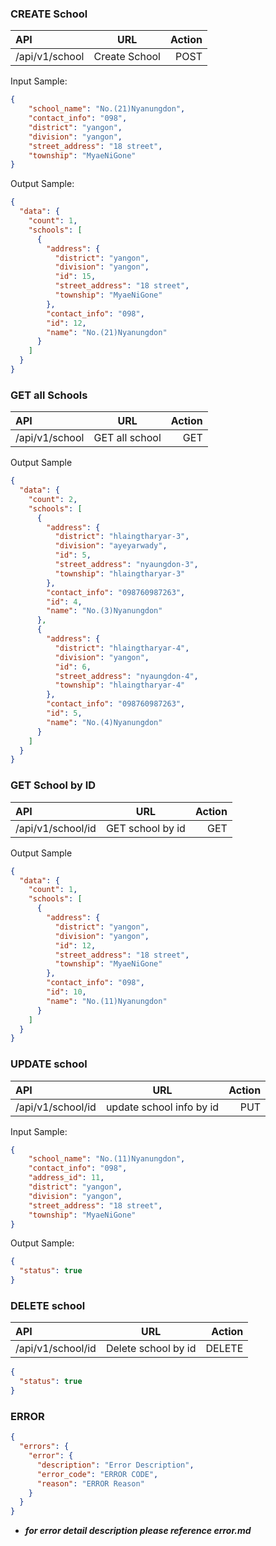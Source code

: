 ### CREATE School
| API      | URL | Action     |
| :---        |    :----:   |          ---: |
| /api/v1/school     | Create School       | POST   |

Input Sample:
```json
{
    "school_name": "No.(21)Nyanungdon",
    "contact_info": "098",
    "district": "yangon",
    "division": "yangon",
    "street_address": "18 street",
    "township": "MyaeNiGone"
}
```
Output Sample:
```json
{
  "data": {
    "count": 1,
    "schools": [
      {
        "address": {
          "district": "yangon",
          "division": "yangon",
          "id": 15,
          "street_address": "18 street",
          "township": "MyaeNiGone"
        },
        "contact_info": "098",
        "id": 12,
        "name": "No.(21)Nyanungdon"
      }
    ]
  }
}
```

### GET all Schools
| API      | URL | Action     |
| :---        |    :----:   |          ---: |
| /api/v1/school     | GET all school       | GET   |

Output Sample
```json
{
  "data": {
    "count": 2,
    "schools": [
      {
        "address": {
          "district": "hlaingtharyar-3",
          "division": "ayeyarwady",
          "id": 5,
          "street_address": "nyaungdon-3",
          "township": "hlaingtharyar-3"
        },
        "contact_info": "098760987263",
        "id": 4,
        "name": "No.(3)Nyanungdon"
      },
      {
        "address": {
          "district": "hlaingtharyar-4",
          "division": "yangon",
          "id": 6,
          "street_address": "nyaungdon-4",
          "township": "hlaingtharyar-4"
        },
        "contact_info": "098760987263",
        "id": 5,
        "name": "No.(4)Nyanungdon"
      }
    ]
  }
}
```

### GET School by ID
| API      | URL | Action     |
| :---        |    :----:   |          ---: |
| /api/v1/school/id     | GET school by id     | GET   |
Output Sample
```json
{
  "data": {
    "count": 1,
    "schools": [
      {
        "address": {
          "district": "yangon",
          "division": "yangon",
          "id": 12,
          "street_address": "18 street",
          "township": "MyaeNiGone"
        },
        "contact_info": "098",
        "id": 10,
        "name": "No.(11)Nyanungdon"
      }
    ]
  }
}
```
### UPDATE school
| API      | URL | Action     |
| :---        |    :----:   |          ---: |
| /api/v1/school/id     | update school info by id     | PUT  |
Input Sample:
```json
{
    "school_name": "No.(11)Nyanungdon",
    "contact_info": "098",
    "address_id": 11,
    "district": "yangon",
    "division": "yangon",
    "street_address": "18 street",
    "township": "MyaeNiGone"
}

```

Output Sample:
```json
{
  "status": true
}
```


### DELETE school

| API      | URL | Action     |
| :---        |    :----:   |          ---: |
| /api/v1/school/id     | Delete school by id     | DELETE  |
```json
{
  "status": true
}
```

### ERROR 

```json
{
  "errors": {
    "error": {
      "description": "Error Description",
      "error_code": "ERROR CODE",
      "reason": "ERROR Reason"
    }
  }
}
```
- ***for error detail description please reference error.md***

